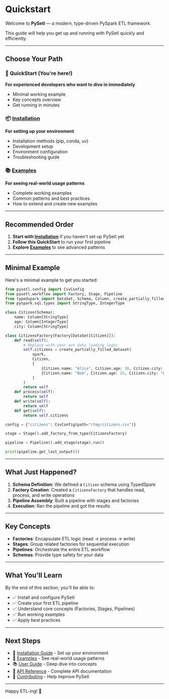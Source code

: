 # Quickstart

Welcome to **PySetl** — a modern, type-driven PySpark ETL framework.

This guide will help you get up and running with PySetl quickly and efficiently.

---

## Choose Your Path

### 🚀 QuickStart (You're here!)

**For experienced developers who want to dive in immediately**

- Minimal working example
- Key concepts overview
- Get running in minutes

### 📦 [Installation](installation.md)

**For setting up your environment**

- Installation methods (pip, conda, uv)
- Development setup
- Environment configuration
- Troubleshooting guide

### 📚 [Examples](examples.md)

**For seeing real-world usage patterns**

- Complete working examples
- Common patterns and best practices
- How to extend and create new examples

---

## Recommended Order

1. **Start with [Installation](installation.md)** if you haven't set up PySetl yet
2. **Follow this QuickStart** to run your first pipeline
3. **Explore [Examples](examples.md)** to see advanced patterns

---

## Minimal Example

Here's a minimal example to get you started:

```python
from pysetl.config import CsvConfig
from pysetl.workflow import Factory, Stage, Pipeline
from typedspark import DataSet, Schema, Column, create_partially_filled_dataset
from pyspark.sql.types import StringType, IntegerType

class Citizen(Schema):
    name: Column[StringType]
    age: Column[IntegerType]
    city: Column[StringType]

class CitizensFactory(Factory[DataSet[Citizen]]):
    def read(self):
        # Replace with your own data loading logic
        self.citizens = create_partially_filled_dataset(
            spark,
            Citizen,
            [
                {Citizen.name: "Alice", Citizen.age: 30, Citizen.city: "NYC"},
                {Citizen.name: "Bob", Citizen.age: 25, Citizen.city: "LA"}
            ]
        )
        return self
    def process(self):
        return self
    def write(self):
        return self
    def get(self):
        return self.citizens

config = {"citizens": CsvConfig(path="/tmp/citizens.csv")}

stage = Stage().add_factory_from_type(CitizensFactory)

pipeline = Pipeline().add_stage(stage).run()

print(pipeline.get_last_output())
```

---

## What Just Happened?

1. **Schema Definition**: We defined a `Citizen` schema using TypedSpark
2. **Factory Creation**: Created a `CitizensFactory` that handles read, process, and write operations
3. **Pipeline Assembly**: Built a pipeline with stages and factories
4. **Execution**: Ran the pipeline and got the results

---

## Key Concepts

- **Factories**: Encapsulate ETL logic (read → process → write)
- **Stages**: Group related factories for sequential execution
- **Pipelines**: Orchestrate the entire ETL workflow
- **Schemas**: Provide type safety for your data

---

## What You'll Learn

By the end of this section, you'll be able to:

- ✅ Install and configure PySetl
- ✅ Create your first ETL pipeline
- ✅ Understand core concepts (Factories, Stages, Pipelines)
- ✅ Run working examples
- ✅ Apply best practices

---

## Next Steps

- 📖 [Installation Guide](installation.md) - Set up your environment
- 🚀 [Examples](examples.md) - See real-world usage patterns
- 📚 [User Guide](../user-guide/configuration.md) - Deep dive into concepts
- 🔧 [API Reference](../api/pysetl.md) - Complete API documentation
- 🤝 [Contributing](../development/index.md) - Help improve PySetl

---

Happy ETL-ing! 🚀

